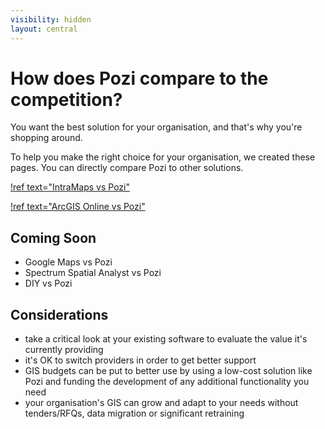 ```yaml
---
visibility: hidden
layout: central
---
```


# How does Pozi compare to the competition?

You want the best solution for your organisation, and that's why you're shopping around.

To help you make the right choice for your organisation, we created these pages. You can directly compare Pozi to other solutions.

[!ref text="IntraMaps vs Pozi"](/compare/intramaps/)

[!ref text="ArcGIS Online vs Pozi"](/compare/arcgis-online/)

## Coming Soon

* Google Maps vs Pozi
* Spectrum Spatial Analyst vs Pozi
* DIY vs Pozi

## Considerations

* take a critical look at your existing software to evaluate the value it's currently providing
* it's OK to switch providers in order to get better support
* GIS budgets can be put to better use by using a low-cost solution like Pozi and funding the development of any additional functionality you need
* your organisation's GIS can grow and adapt to your needs without tenders/RFQs, data migration or significant retraining

